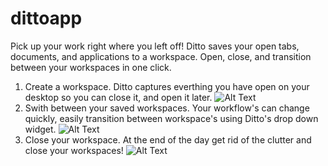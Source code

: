 # dittoapp


Pick up your work right where you left off! Ditto saves your open tabs, documents, and applications to a workspace. Open, close, and transition between your workspaces in one click.

1) Create a workspace. Ditto captures everthing you have open on your desktop so you can close it, and open it later.
   ![Alt Text](https://media.giphy.com/media/yxhIHZDk8ujdC7Uf8r/giphy.gif)
2) Swith between your saved workspaces. Your workflow's can change quickly, easily transition between workspace's using Ditto's drop down widget.
   ![Alt Text](https://media.giphy.com/media/iXOgvLm69WiqJDgHXX/giphy.gif)
3) Close your workspace. At the end of the day get rid of the clutter and close your workspaces!
   ![Alt Text](https://media.giphy.com/media/QLkdSmbvb2rbMHemKu/giphy.gif)
